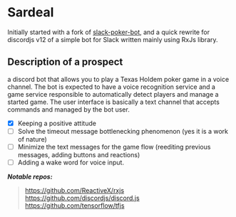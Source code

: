 # Sardeal
Initially started with a fork of [slack-poker-bot](https://github.com/CharlieHess/slack-poker-bot), and a quick rewrite for discordjs v12 of a simple bot for Slack written mainly using RxJs library.

## Description of a prospect
a discord bot that allows you to play a Texas Holdem poker game in a voice channel. The bot is expected to have a voice recognition service and a game service responsible to automatically detect players and manage a started game. The user interface is basically a text channel that accepts commands and managed by the bot user.

- [x] Keeping a positive attitude
- [ ] Solve the timeout message bottlenecking phenomenon (yes it is a work of nature)
- [ ] Minimize the text messages for the game flow (reediting previous messages, adding buttons and reactions)
- [ ] Adding a wake word for voice input.

***Notable repos:***
 > https://github.com/ReactiveX/rxjs
 > https://github.com/discordjs/discord.js
 > https://github.com/tensorflow/tfjs
